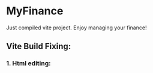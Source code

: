# MyFinance

Just compiled vite project.
Enjoy managing your finance!

## Vite Build Fixing:

### 1. Html <head> editing:
